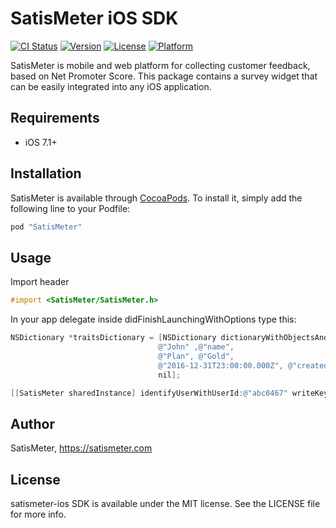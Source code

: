 # SatisMeter iOS SDK

[![CI Status](http://img.shields.io/travis/satismeter/satismeter-ios.svg?style=flat)](https://travis-ci.org/satismeter/satismeter-ios)
[![Version](https://img.shields.io/cocoapods/v/SatisMeter.svg?style=flat)](http://cocoapods.org/pods/SatisMeter)
[![License](https://img.shields.io/cocoapods/l/SatisMeter.svg?style=flat)](http://cocoapods.org/pods/SatisMeter)
[![Platform](https://img.shields.io/cocoapods/p/SatisMeter.svg?style=flat)](http://cocoapods.org/pods/SatisMeter)

SatisMeter is mobile and web platform for collecting customer feedback, based on Net Promoter Score. This package contains a survey widget that can be easily integrated into any iOS application.

## Requirements
 - iOS 7.1+

## Installation

SatisMeter is available through [CocoaPods](http://cocoapods.org). To install
it, simply add the following line to your Podfile:

```ruby
pod "SatisMeter"
```

## Usage

Import header
```objective-c
#import <SatisMeter/SatisMeter.h>
```

In your app delegate inside didFinishLaunchingWithOptions type this:

```objective-c
NSDictionary *traitsDictionary = [NSDictionary dictionaryWithObjectsAndKeys:
                                 @"John" ,@"name",
                                 @"Plan", @"Gold",
                                 @"2016-12-31T23:00:00.000Z", @"createdAt",
                                 nil];

[[SatisMeter sharedInstance] identifyUserWithUserId:@"abc0467" writeKey:@"K7eMIPEXyPMlG7fu" andTraitsDictionary:traitsDictionary];

```

## Author


SatisMeter, https://satismeter.com

## License

satismeter-ios SDK is available under the MIT license. See the LICENSE file for more info.
